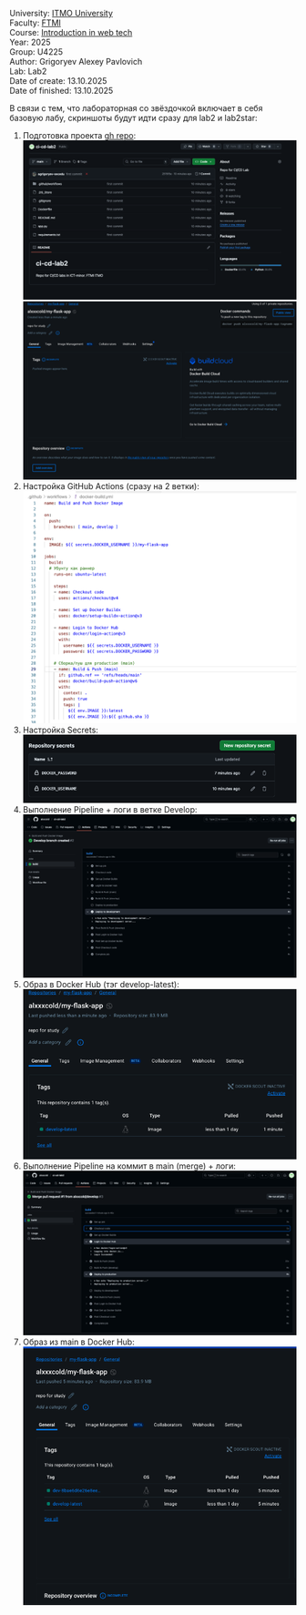 University: [ITMO University](https://itmo.ru/ru/)\
Faculty: [FTMI](https://ftmi.itmo.ru/)\
Course: [Introduction in web tech](https://itmo-ict-faculty.github.io/introduction-in-web-tech/)\
Year: 2025\
Group: U4225\
Author: Grigoryev Alexey Pavlovich\
Lab: Lab2\
Date of create: 13.10.2025\
Date of finished: 13.10.2025

В связи с тем, что лабораторная со звёздочкой включает в себя базовую лабу, скриншоты будут идти сразу для lab2 и lab2star:

1. Подготовка проекта [gh repo](https://github.com/alxxcold/ci-cd-lab2):
![img0.png](img0.png)
![img1.png](img1.png)
2. Настройка GitHub Actions (сразу на 2 ветки):
![img2.png](img2.png)
3. Настройка Secrets:
![img3.png](img3.png)
4. Выполнение Pipeline + логи в ветке Develop:
![img4.png](img4.png)
5. Образ в Docker Hub (тэг develop-latest):
![img5.png](img5.png)
6. Выполнение Pipeline на коммит в main (merge) + логи:
![img6.png](img6.png)
7. Образ из main в Docker Hub:
![img7.png](img7.png)